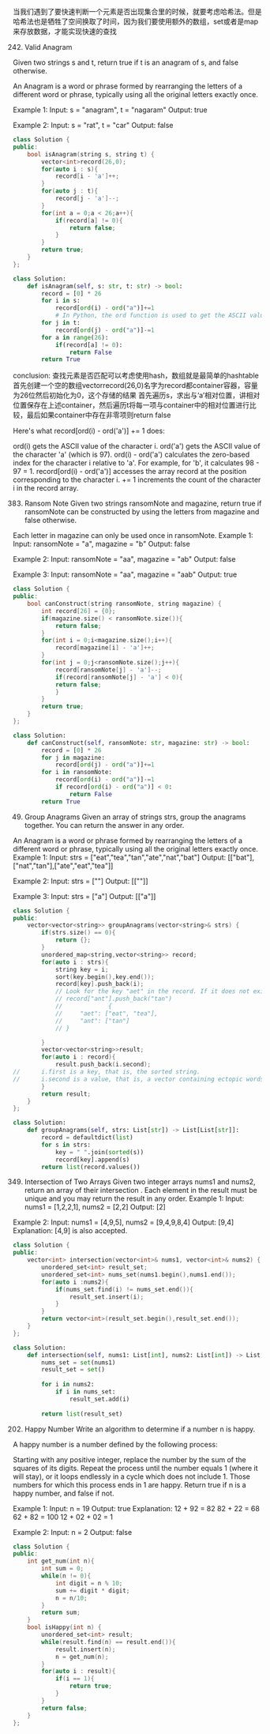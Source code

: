 当我们遇到了要快速判断一个元素是否出现集合里的时候，就要考虑哈希法。但是哈希法也是牺牲了空间换取了时间，因为我们要使用额外的数组，set或者是map来存放数据，才能实现快速的查找

242. Valid Anagram

Given two strings s and t, return true if t is an anagram of s, and false otherwise.

An Anagram is a word or phrase formed by rearranging the letters of a different word or phrase, typically using all the original letters exactly once.

Example 1:
Input: s = "anagram", t = "nagaram"
Output: true

Example 2:
Input: s = "rat", t = "car"
Output: false

```cpp
class Solution {
public:
    bool isAnagram(string s, string t) {
        vector<int>record(26,0);
        for(auto i : s){
            record[i - 'a']++;
        }
        for(auto j : t){
            record[j - 'a']--;
        }
        for(int a = 0;a < 26;a++){
            if(record[a] != 0){
                return false;
            }
        }
        return true;
    }
};
```

```py
class Solution:
    def isAnagram(self, s: str, t: str) -> bool:
        record = [0] * 26
        for i in s:
            record[ord(i) - ord("a")]+=1
            # In Python, the ord function is used to get the ASCII value of a character
        for j in t:
            record[ord(j) - ord("a")]-=1
        for a in range(26):
            if(record[a] != 0):
                return False
        return True
```
conclusion:
查找元素是否匹配可以考虑使用hash，数组就是最简单的hashtable
首先创建一个空的数组vector<int>record(26,0)名字为record都container容器，容量为26位然后初始化为0，这个存储的结果
首先遍历s，求出与‘a’相对位置，讲相对位置保存在上述container，然后遍历t将每一项与container中的相对位置进行比较，最后如果container中存在非零项则return false

Here's what record[ord(i) - ord('a')] += 1 does:

ord(i) gets the ASCII value of the character i.
ord('a') gets the ASCII value of the character 'a' (which is 97).
ord(i) - ord('a') calculates the zero-based index for the character i relative to 'a'. For example, for 'b', it calculates 98 - 97 = 1.
record[ord(i) - ord('a')] accesses the array record at the position corresponding to the character i.
+= 1 increments the count of the character i in the record array.


383. Ransom Note
Given two strings ransomNote and magazine, return true if ransomNote can be constructed by using the letters from magazine and false otherwise.

Each letter in magazine can only be used once in ransomNote.
Example 1:
Input: ransomNote = "a", magazine = "b"
Output: false

Example 2:
Input: ransomNote = "aa", magazine = "ab"
Output: false

Example 3:
Input: ransomNote = "aa", magazine = "aab"
Output: true

```cpp
class Solution {
public:
    bool canConstruct(string ransomNote, string magazine) {
        int record[26] = {0};
        if(magazine.size() < ransomNote.size()){
            return false;
        }
        for(int i = 0;i<magazine.size();i++){
            record[magazine[i] - 'a']++;
        }
        for(int j = 0;j<ransomNote.size();j++){
            record[ransomNote[j] - 'a']--;
            if(record[ransomNote[j] - 'a'] < 0){
            return false;
            }
        }
        return true;
    }
};
```

```py
class Solution:
    def canConstruct(self, ransomNote: str, magazine: str) -> bool:
        record = [0] * 26
        for j in magazine:
            record[ord(j) - ord("a")]+=1
        for i in ransomNote:
            record[ord(i) - ord("a")]-=1
            if record[ord(i) - ord("a")] < 0:
                return False
        return True
```

49. Group Anagrams
Given an array of strings strs, group the anagrams together. You can return the answer in any order.

An Anagram is a word or phrase formed by rearranging the letters of a different word or phrase, typically using all the original letters exactly once.
Example 1:
Input: strs = ["eat","tea","tan","ate","nat","bat"]
Output: [["bat"],["nat","tan"],["ate","eat","tea"]]

Example 2:
Input: strs = [""]
Output: [[""]]

Example 3:
Input: strs = ["a"]
Output: [["a"]]

```cpp
class Solution {
public:
    vector<vector<string>> groupAnagrams(vector<string>& strs) {
        if(strs.size() == 0){
            return {};
        }
        unordered_map<string,vector<string>> record;
        for(auto i : strs){
            string key = i;
            sort(key.begin(),key.end());
            record[key].push_back(i);
            // Look for the key "aet" in the record. If it does not exist, create a new key-value pair. The value is an empty vector.
            // record["ant"].push_back("tan")
            //             {
            //     "aet": ["eat", "tea"],
            //     "ant": ["tan"]
            // }

        }
        vector<vector<string>>result;
        for(auto i : record){
            result.push_back(i.second);
//      i.first is a key, that is, the sorted string.
//      i.second is a value, that is, a vector containing ectopic words.
        }
        return result;
    }
};
```

```py
class Solution:
    def groupAnagrams(self, strs: List[str]) -> List[List[str]]:
        record = defaultdict(list)
        for s in strs:
            key = " ".join(sorted(s))
            record[key].append(s)
        return list(record.values())

```
 

 349. Intersection of Two Arrays
Given two integer arrays nums1 and nums2, return an array of their 
intersection
. Each element in the result must be unique and you may return the result in any order.
Example 1:
Input: nums1 = [1,2,2,1], nums2 = [2,2]
Output: [2]

Example 2:
Input: nums1 = [4,9,5], nums2 = [9,4,9,8,4]
Output: [9,4]
Explanation: [4,9] is also accepted.

```cpp
class Solution {
public:
    vector<int> intersection(vector<int>& nums1, vector<int>& nums2) {
        unordered_set<int> result_set;
        unordered_set<int> nums_set(nums1.begin(),nums1.end());
        for(auto i :nums2){
            if(nums_set.find(i) != nums_set.end()){
                result_set.insert(i);
            }
        }
        return vector<int>(result_set.begin(),result_set.end());
    }
};
```

```py
class Solution:
    def intersection(self, nums1: List[int], nums2: List[int]) -> List[int]:
        nums_set = set(nums1)
        result_set = set()
        
        for i in nums2:
            if i in nums_set:
                result_set.add(i)
        
        return list(result_set)
```


202. Happy Number
Write an algorithm to determine if a number n is happy.

A happy number is a number defined by the following process:

Starting with any positive integer, replace the number by the sum of the squares of its digits.
Repeat the process until the number equals 1 (where it will stay), or it loops endlessly in a cycle which does not include 1.
Those numbers for which this process ends in 1 are happy.
Return true if n is a happy number, and false if not.

Example 1:
Input: n = 19
Output: true
Explanation:
12 + 92 = 82
82 + 22 = 68
62 + 82 = 100
12 + 02 + 02 = 1

Example 2:
Input: n = 2
Output: false

```cpp
class Solution {
public:
    int get_num(int n){
        int sum = 0;
        while(n != 0){
            int digit = n % 10;
            sum += digit * digit;
            n = n/10;
        }
        return sum;
    }
    bool isHappy(int n) {
        unordered_set<int> result;
        while(result.find(n) == result.end()){
            result.insert(n);
            n = get_num(n);
        }
        for(auto i : result){
            if(i == 1){
                return true;
            }
        }
        return false;
    }
};
```

